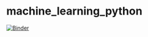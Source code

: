 # machine_learning_python
[![Binder](http://mybinder.org/badge_logo.svg)](https://mybinder.org/v2/gh/ksorathia23/machine_learning_python/HEAD)
